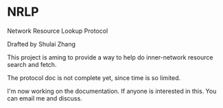 NRLP
====

Network Resource Lookup Protocol

Drafted by Shulai Zhang

This project is aming to provide a way to help do inner-network resource search and fetch.

The protocol doc is not complete yet, since time is so limited.

I'm now working on the documentation. If anyone is interested in this. You can email me and discuss.


